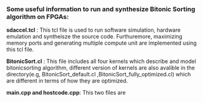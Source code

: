 

### Some useful information to run and synthesize Bitonic Sorting algorithm on FPGAs:

__sdaccel.tcl__ : This tcl file is used to run software simulation, hardware emulation and syntheisze the source code. Furthuremore, maximizing memory ports and generating multiple compute unit are implemented using this tcl file.

__BitonicSort.cl__ : This file includes all four kernels which describe and model bitonicsorting algorithm, different version of kernels are also avalible in the directory(e.g, BitonicSort_default.cl ,BitonicSort_fully_optimized.cl) which are different in terms of how they are optimized.

__main.cpp and hostcode.cpp__: This two files are 








 

